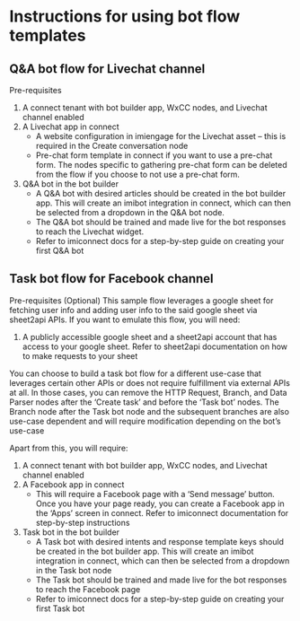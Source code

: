 # Instructions for using bot flow templates

## Q&A bot flow for Livechat channel
Pre-requisites
1.	A connect tenant with bot builder app, WxCC nodes, and Livechat channel enabled
2.	A Livechat app in connect
    * A website configuration in imiengage for the Livechat asset – this is required in the Create conversation node
    * Pre-chat form template in connect if you want to use a pre-chat form. The nodes specific to gathering pre-chat form can be deleted from the flow if you choose       to not use a pre-chat form.
3. Q&A bot in the bot builder
    * A Q&A bot with desired articles should be created in the bot builder app. This will create an imibot integration in connect, which can then be selected from a       dropdown in the Q&A bot node.
    * The Q&A bot should be trained and made live for the bot responses to reach the Livechat widget.
    * Refer to imiconnect docs for a step-by-step guide on creating your first Q&A bot

## Task bot flow for Facebook channel
Pre-requisites
(Optional) This sample flow leverages a google sheet for fetching user info and adding user info to the said google sheet via sheet2api APIs. If you want to emulate this flow, you will need:

1. A publicly accessible google sheet and a sheet2api account that has access to your google sheet. Refer to sheet2api documentation on how to make requests to         your sheet

You can choose to build a task bot flow for a different use-case that leverages certain other APIs or does not require fulfillment via external APIs at all. In those cases, you can remove the HTTP Request, Branch, and Data Parser nodes after the ‘Create task’ and before the ‘Task bot’ nodes. The Branch node after the Task bot node and the subsequent branches are also use-case dependent and will require modification depending on the bot’s use-case

Apart from this, you will require:

1. A connect tenant with bot builder app, WxCC nodes, and Livechat channel enabled
2.	A Facebook app in connect
    * This will require a Facebook page with a ‘Send message’ button. Once you have your page ready, you can create a Facebook app in the ‘Apps’ screen in connect.       Refer to imiconnect documentation for step-by-step instructions
3. Task bot in the bot builder
    * A Task bot with desired intents and response template keys should be created in the bot builder app. This will create an imibot integration in connect, which       can then be selected from a dropdown in the Task bot node
    * The Task bot should be trained and made live for the bot responses to reach the Facebook page
    * Refer to imiconnect docs for a step-by-step guide on creating your first Task bot
